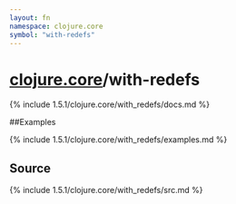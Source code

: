 ```yaml
---
layout: fn
namespace: clojure.core
symbol: "with-redefs"
---
```


# [clojure.core](../)/with-redefs

{% include 1.5.1/clojure.core/with_redefs/docs.md %}

##Examples

{% include 1.5.1/clojure.core/with_redefs/examples.md %}
## Source
{% include 1.5.1/clojure.core/with_redefs/src.md %}

